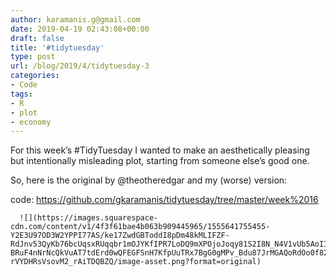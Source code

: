 ```yaml
---
author: karamanis.g@gmail.com
date: 2019-04-19 02:43:08+00:00
draft: false
title: '#tidytuesday'
type: post
url: /blog/2019/4/tidytuesday-3
categories:
- Code
tags:
- R
- plot
- economy
---
```


For this week’s #TidyTuesday I wanted to make an aesthetically pleasing but intentionally misleading plot, starting from someone else’s good one.

So, here is the original by @theotheredgar and my (worse) version:

code: https://github.com/gkaramanis/tidytuesday/tree/master/week%2016


  
      ![](https://images.squarespace-cdn.com/content/v1/4f3f61bae4b063b909445965/1555641755455-Y2E3U97OD3W2YPPI77AS/ke17ZwdGBToddI8pDm48kMLIFZF-RdJnv53QyKb76bcUqsxRUqqbr1mOJYKfIPR7LoDQ9mXPOjoJoqy81S2I8N_N4V1vUb5AoIIIbLZhVYwL8IeDg6_3B-BRuF4nNrNcQkVuAT7tdErd0wQFEGFSnH7KfpUuTRx7BgG0gMPv_Bdu87JrMGAQoRdOo0f82e-rVYDHRsVsovM2_rAiTDQBZQ/image-asset.png?format=original)


